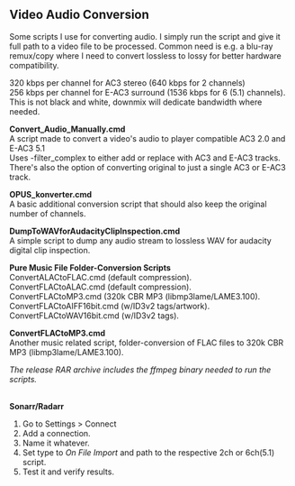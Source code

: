﻿
## Video Audio Conversion  
  
Some scripts I use for converting audio. 
I simply run the script and give it full path to a video file to be processed. 
Common need is e.g. a blu-ray remux/copy where I need to convert lossless to lossy for better hardware compatibility.  

320 kbps per channel for AC3 stereo (640 kbps for 2 channels)  
256 kbps per channel for E-AC3 surround (1536 kbps for 6 (5.1) channels).  
This is not black and white, downmix will dedicate bandwidth where needed.  
  
**Convert_Audio_Manually.cmd**  
A script made to convert a video's audio to player compatible AC3 2.0 and E-AC3 5.1  
Uses -filter_complex to either add or replace with AC3 and E-AC3 tracks.  
There's also the option of converting original to just a single AC3 or E-AC3 track.  
  
**OPUS_konverter.cmd**  
A basic additional conversion script that should also keep the original number of channels.  
  
**DumpToWAVforAudacityClipInspection.cmd**  
A simple script to dump any audio stream to lossless WAV for audacity digital clip inspection.  
  
**Pure Music File Folder-Conversion Scripts**  
ConvertALACtoFLAC.cmd  (default compression).  
ConvertFLACtoALAC.cmd  (default compression).  
ConvertFLACtoMP3.cmd (320k CBR MP3 (libmp3lame/LAME3.100).  
ConvertFLACtoAIFF16bit.cmd (w/ID3v2 tags/artwork).  
ConvertFLACtoWAV16bit.cmd  (w/ID3v2 tags).  
  
**ConvertFLACtoMP3.cmd**  
Another music related script, folder-conversion of FLAC files to 320k CBR MP3 (libmp3lame/LAME3.100).  
  
*The release RAR archive includes the ffmpeg binary needed to run the scripts.*  
<br>
  
**Sonarr/Radarr**  
  
1. Go to Settings > Connect  
2. Add a connection.  
3. Name it whatever.  
4. Set type to *On File Import* and path to the respective 2ch or 6ch(5.1) script.  
5. Test it and verify results.  